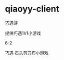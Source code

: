 qiaoyy-client
=============================================================================
巧遇游

提供巧遇1V1小游戏


6-2

巧遇 石头剪刀布小游戏
